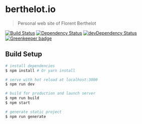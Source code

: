 # berthelot.io

> Personal web site of Florent Berthelot

[![Build Status](https://travis-ci.org/FBerthelot/berthelot.io.svg?branch=master)](https://travis-ci.org/FBerthelot/berthelot.io)
[![Dependency Status](https://david-dm.org/FBerthelot/berthelot.io.svg)](https://david-dm.org/FBerthelot/berthelot.io)
[![devDependency Status](https://david-dm.org/FBerthelot/berthelot.io/dev-status.svg)](https://david-dm.org/FBerthelot/berthelot.io#info=devDependencies)
[![Greenkeeper badge](https://badges.greenkeeper.io/FBerthelot/berthelot.io.svg)](https://greenkeeper.io/)

## Build Setup

```bash
# install dependencies
$ npm install # Or yarn install

# serve with hot reload at localhost:3000
$ npm run dev

# build for production and launch server
$ npm run build
$ npm start

# generate static project
$ npm run generate
```
